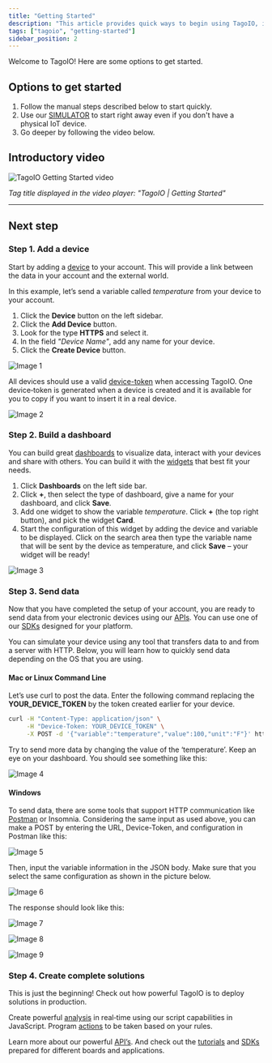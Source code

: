```yaml
---
title: "Getting Started"
description: "This article provides quick ways to begin using TagoIO, including manual steps, a simulator option, and an introductory video, plus the first step to add a device."
tags: ["tagoio", "getting-started"]
sidebar_position: 2
---
```

Welcome to TagoIO! Here are some options to get started.

## Options to get started
1. Follow the manual steps described below to start quickly.
2. Use our [SIMULATOR](other-topics/simulator-data-stream) to start right away even if you don't have a physical IoT device.
3. Go deeper by following the video below.

## Introductory video
![TagoIO Getting Started video](/docs_imagem/tagoio/throw-miA.gif)

_Tag title displayed in the video player: "TagoIO | Getting Started"_

---

## Next step

### Step 1. Add a device
Start by adding a [device](https://admin.tago.io/devices) to your account. This will provide a link between the data in your account and the external world.

In this example, let’s send a variable called _temperature_ from your device to your account.

1. Click the **Device** button on the left sidebar.
2. Click the **Add Device** button.
3. Look for the type **HTTPS** and select it.
4. In the field *"Device Name"*, add any name for your device.
5. Click the **Create Device** button.

![Image 1](/docs_imagem/tagoio/throw-miA.gif)

All devices should use a valid [device-token](devices/device-token) when accessing TagoIO. One device‑token is generated when a device is created and it is available for you to copy if you want to insert it in a real device.

![Image 2](/docs_imagem/tagoio/token-cj4.gif)

### Step 2. Build a dashboard
You can build great [dashboards](dashboards/dashboard-overview) to visualize data, interact with your devices and share with others. You can build it with the [widgets](widgets/widgets-overview) that best fit your needs.

1. Click **Dashboards** on the left side bar.
2. Click **+**, then select the type of dashboard, give a name for your dashboard, and click **Save**.
3. Add one widget to show the variable _temperature_. Click **+** (the top right button), and pick the widget **Card**.
4. Start the configuration of this widget by adding the device and variable to be displayed. Click on the search area then type the variable name that will be sent by the device as temperature, and click **Save** – your widget will be ready!

![Image 3](/docs_imagem/tagoio/temp-3UQ.gif)

### Step 3. Send data
Now that you have completed the setup of your account, you are ready to send data from your electronic devices using our [APIs](api/api-overview). You can use one of our [SDKs](https://help.tago.io/portal/en/kb/tagoio/14-sdk) designed for your platform.

You can simulate your device using any tool that transfers data to and from a server with HTTP. Below, you will learn how to quickly send data depending on the OS that you are using.

#### Mac or Linux Command Line
Let’s use curl to post the data. Enter the following command replacing the **YOUR_DEVICE_TOKEN** by the token created earlier for your device.

```bash
curl -H "Content-Type: application/json" \
     -H "Device-Token: YOUR_DEVICE_TOKEN" \
     -X POST -d '{"variable":"temperature","value":100,"unit":"F"}' https://api.tago.io/data
```

Try to send more data by changing the value of the ‘temperature’. Keep an eye on your dashboard. You should see something like this:

![Image 4](/docs_imagem/tagoio/1621971979910-jRM.png)

#### Windows
To send data, there are some tools that support HTTP communication like [Postman](https://api.docs.tago.io/#intro) or Insomnia. Considering the same input as used above, you can make a POST by entering the URL, Device-Token, and configuration in Postman like this:

![Image 5](/docs_imagem/tagoio/postman1-OU0.png)

Then, input the variable information in the JSON body. Make sure that you select the same configuration as shown in the picture below.

![Image 6](/docs_imagem/tagoio/postman2-rSE.png)

The response should look like this:

![Image 7](/docs_imagem/tagoio/postman3-wEs.png)

![Image 8](/docs_imagem/tagoio/postman-DU8.gif)

![Image 9](/docs_imagem/tagoio/1621972232616-8Gk.png)

### Step 4. Create complete solutions
This is just the beginning! Check out how powerful TagoIO is to deploy solutions in production.

Create powerful [analysis](analysis/analysis-overview) in real‑time using our script capabilities in JavaScript. Program [actions](actions/actions) to be taken based on your rules.

Learn more about our powerful [API’s](api/api-overview). And check out the [tutorials](https://help.tago.io/portal/en/kb/tagoio/tutorials) and [SDKs](https://help.tago.io/portal/en/kb/tagoio/14-sdk) prepared for different boards and applications.
